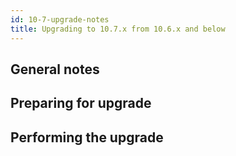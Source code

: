 ```yaml
---
id: 10-7-upgrade-notes
title: Upgrading to 10.7.x from 10.6.x and below
---
```


## General notes

## Preparing for upgrade

## Performing the upgrade